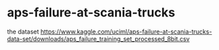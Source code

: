 # aps-failure-at-scania-trucks

the dataset https://www.kaggle.com/uciml/aps-failure-at-scania-trucks-data-set/downloads/aps_failure_training_set_processed_8bit.csv 
